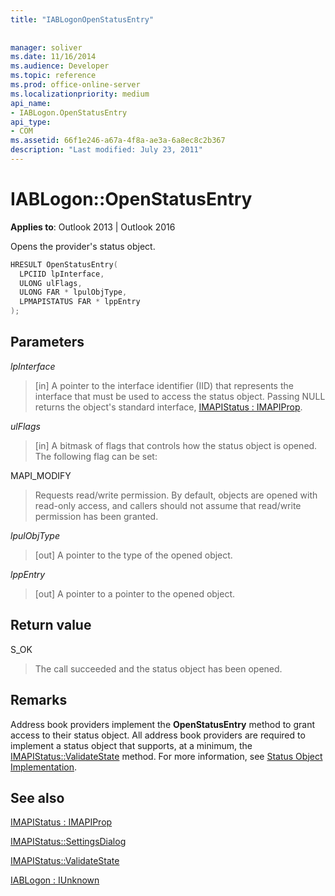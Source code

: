 ```yaml
---
title: "IABLogonOpenStatusEntry"
 
 
manager: soliver
ms.date: 11/16/2014
ms.audience: Developer
ms.topic: reference
ms.prod: office-online-server
ms.localizationpriority: medium
api_name:
- IABLogon.OpenStatusEntry
api_type:
- COM
ms.assetid: 66f1e246-a67a-4f8a-ae3a-6a8ec8c2b367
description: "Last modified: July 23, 2011"
---
```


# IABLogon::OpenStatusEntry

  
  
**Applies to**: Outlook 2013 | Outlook 2016 
  
Opens the provider's status object.
  
```cpp
HRESULT OpenStatusEntry(
  LPCIID lpInterface,
  ULONG ulFlags,
  ULONG FAR * lpulObjType,
  LPMAPISTATUS FAR * lppEntry
);
```

## Parameters

 _lpInterface_
  
> [in] A pointer to the interface identifier (IID) that represents the interface that must be used to access the status object. Passing NULL returns the object's standard interface, [IMAPIStatus : IMAPIProp](imapistatusimapiprop.md).
    
 _ulFlags_
  
> [in] A bitmask of flags that controls how the status object is opened. The following flag can be set:
    
MAPI_MODIFY 
  
> Requests read/write permission. By default, objects are opened with read-only access, and callers should not assume that read/write permission has been granted.
    
 _lpulObjType_
  
> [out] A pointer to the type of the opened object.
    
 _lppEntry_
  
> [out] A pointer to a pointer to the opened object.
    
## Return value

S_OK 
  
> The call succeeded and the status object has been opened.
    
## Remarks

Address book providers implement the **OpenStatusEntry** method to grant access to their status object. All address book providers are required to implement a status object that supports, at a minimum, the [IMAPIStatus::ValidateState](imapistatus-validatestate.md) method. For more information, see [Status Object Implementation](status-object-implementation.md).
  
## See also



[IMAPIStatus : IMAPIProp](imapistatusimapiprop.md)
  
[IMAPIStatus::SettingsDialog](imapistatus-settingsdialog.md)
  
[IMAPIStatus::ValidateState](imapistatus-validatestate.md)
  
[IABLogon : IUnknown](iablogoniunknown.md)

